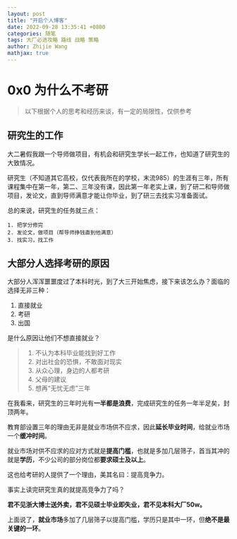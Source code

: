 ```yaml
---
layout: post
title: "开启个人博客"
date: 2022-09-28 13:35:41 +0800
categories: 随笔
tags: 大厂必进攻略 路线 战略 策略
author: Zhijie Wang
mathjax: true
---
```

# 0x0 为什么不考研
> 以下根据个人的思考和经历来谈，有一定的局限性，仅供参考



## 研究生的工作
大二暑假我跟一个导师做项目，有机会和研究生学长一起工作，也知道了研究生的大致情况。

研究生（不知道其它高校，仅代表我所在的学校，末流985）的生涯有三年，所有课程集中在第一年，第二、三年没有课，因此第一年老实上课，到了研二和导师做项目，发论文，直到导师满意才能让你毕业，到了研三去找实习准备面试。

总的来说，研究生的任务就三点：
```
1. 把学分修完
2. 发论文，做项目（帮导师挣钱直到他满意）
3. 找实习，找工作
```



## 大部分人选择考研的原因

大部分人浑浑噩噩度过了本科时光，到了大三开始焦虑，接下来该怎么办？面临的选择无非三种：

1. 直接就业
2. 考研
3. 出国

是什么原因让他们不想直接就业？


> 1. 不认为本科毕业能找到好工作
> 2. 对出社会的恐惧，不敢面对现实
> 3. 从众心理，身边的人都考研
> 4. 父母的建议
> 5. 想再“无忧无虑”三年

在我看来，研究生的三年时光有**一半都是浪费**，完成研究生的任务一年半足矣，封顶两年。

教育部设置三年的理由无非是就业市场供不应求，因此**延长毕业时间**，给就业市场一个**缓冲时间**。

就业市场对供不应求的应对方式就是**提高门槛**，也就是多加几层筛子，首当其冲的就是**学历**，不少公司的部分岗位都**要求硕士及以上**。

这也给考研的人提供了一个理由，美其名曰：提高竞争力。

事实上读完研究生真的就提高竞争力了吗？

**君不见浙大博士送外卖，君不见硕士毕业即失业，君不见本科大厂50w。**

上面说了，**就业市场**多加了几层筛子以提高门槛，学历只是其中一环，但**绝不是最关键的一环**。
